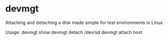 devmgt
======

Attaching and detaching a disk made simple for test environments in Linux


Usage:
      devmgt show
      devmgt detach /dev/sd<x>
      devmgt attach host<y>

